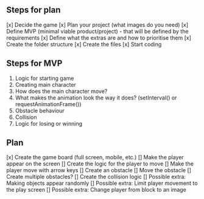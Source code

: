## Steps for plan

[x] Decide the game
[x] Plan your project (what images do you need)
[x] Define MVP (minimal viable product/project) - that will be defined by the requirements
[x] Define what the extras are and how to prioritise them
[x] Create the folder structure
[x] Create the files
[x] Start coding

## Steps for MVP

1. Logic for starting game
2. Creating main character
3. How does the main character move?
4. What makes the animation look the way it does? (setInterval() or requestAnimationFrame())
5. Obstacle behaviour
6. Collision
7. Logic for losing or winning

## Plan

[x] Create the game board (full screen, mobile, etc.)
[] Make the player appear on the screen
[] Create the logic for the player to move
[] Make the player move with arrow keys
[] Create an obstacle
[] Move the obstacle
[] Create multiple obstacles?
[] Create the collision logic
[] Possible extra: Making objects appear randomly
[] Possible extra: Limit player movement to the play screen
[] Possible extra: Change player from block to an image